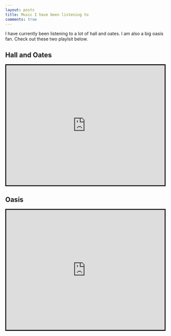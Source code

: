```yaml
---
layout: posts
title: Music I have been listening to 
comments: true
---
```


I have currently been listening to a lot of hall and oates. I am also a big oasis fan. Check out these two playlsit below. 

## Hall and Oates
<iframe src="https://open.spotify.com/embed/album/4tUyNf5dGXwY4TaMaxwhqF?utm_source=generator" width="100%" height="380" frameBorder="20" allowfullscreen="" allow="autoplay; clipboard-write; encrypted-media; fullscreen; picture-in-picture" style= "border: 3px solid black;"></iframe>



## Oasis
<iframe src="https://open.spotify.com/embed/playlist/2wDri5iiXZ2qVIL5bvihco?utm_source=generator&theme=0" width="100%" height="380" frameBorder="0" allowfullscreen="" allow="autoplay; clipboard-write; encrypted-media; fullscreen; picture-in-picture" style= "border: 3px solid black;" ></iframe>